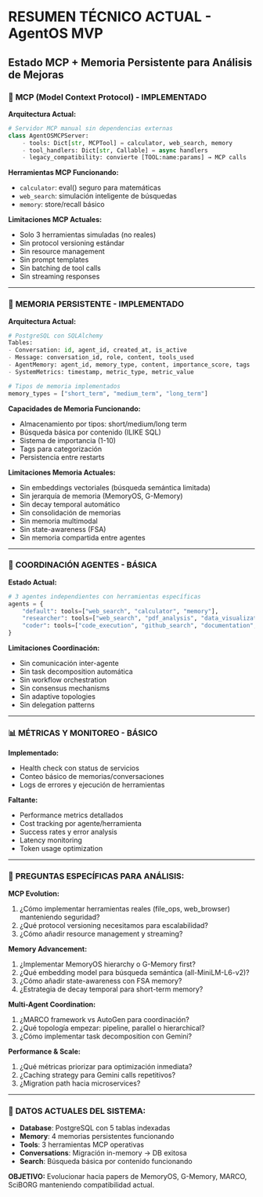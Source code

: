 # RESUMEN TÉCNICO ACTUAL - AgentOS MVP
## Estado MCP + Memoria Persistente para Análisis de Mejoras

### 🔧 **MCP (Model Context Protocol) - IMPLEMENTADO**

**Arquitectura Actual:**
```python
# Servidor MCP manual sin dependencias externas
class AgentOSMCPServer:
    - tools: Dict[str, MCPTool] = calculator, web_search, memory
    - tool_handlers: Dict[str, Callable] = async handlers
    - legacy_compatibility: convierte [TOOL:name:params] → MCP calls
```

**Herramientas MCP Funcionando:**
- `calculator`: eval() seguro para matemáticas
- `web_search`: simulación inteligente de búsquedas  
- `memory`: store/recall básico

**Limitaciones MCP Actuales:**
- Solo 3 herramientas simuladas (no reales)
- Sin protocol versioning estándar
- Sin resource management
- Sin prompt templates
- Sin batching de tool calls
- Sin streaming responses

---

### 🧠 **MEMORIA PERSISTENTE - IMPLEMENTADO**

**Arquitectura Actual:**
```python
# PostgreSQL con SQLAlchemy
Tables:
- Conversation: id, agent_id, created_at, is_active
- Message: conversation_id, role, content, tools_used
- AgentMemory: agent_id, memory_type, content, importance_score, tags
- SystemMetrics: timestamp, metric_type, metric_value

# Tipos de memoria implementados
memory_types = ["short_term", "medium_term", "long_term"]
```

**Capacidades de Memoria Funcionando:**
- Almacenamiento por tipos: short/medium/long term
- Búsqueda básica por contenido (ILIKE SQL)
- Sistema de importancia (1-10)
- Tags para categorización
- Persistencia entre restarts

**Limitaciones Memoria Actuales:**
- Sin embeddings vectoriales (búsqueda semántica limitada)
- Sin jerarquía de memoria (MemoryOS, G-Memory)
- Sin decay temporal automático
- Sin consolidación de memorias
- Sin memoria multimodal
- Sin state-awareness (FSA)
- Sin memoria compartida entre agentes

---

### 🤖 **COORDINACIÓN AGENTES - BÁSICA**

**Estado Actual:**
```python
# 3 agentes independientes con herramientas específicas
agents = {
    "default": tools=["web_search", "calculator", "memory"],
    "researcher": tools=["web_search", "pdf_analysis", "data_visualization", "memory"], 
    "coder": tools=["code_execution", "github_search", "documentation", "memory"]
}
```

**Limitaciones Coordinación:**
- Sin comunicación inter-agente
- Sin task decomposition automática
- Sin workflow orchestration
- Sin consensus mechanisms
- Sin adaptive topologies
- Sin delegation patterns

---

### 📊 **MÉTRICAS Y MONITOREO - BÁSICO**

**Implementado:**
- Health check con status de servicios
- Conteo básico de memorias/conversaciones
- Logs de errores y ejecución de herramientas

**Faltante:**
- Performance metrics detallados
- Cost tracking por agente/herramienta
- Success rates y error analysis
- Latency monitoring
- Token usage optimization

---

### 🎯 **PREGUNTAS ESPECÍFICAS PARA ANÁLISIS:**

**MCP Evolution:**
1. ¿Cómo implementar herramientas reales (file_ops, web_browser) manteniendo seguridad?
2. ¿Qué protocol versioning necesitamos para escalabilidad?
3. ¿Cómo añadir resource management y streaming?

**Memory Advancement:**
1. ¿Implementar MemoryOS hierarchy o G-Memory first?
2. ¿Qué embedding model para búsqueda semántica (all-MiniLM-L6-v2)?
3. ¿Cómo añadir state-awareness con FSA memory?
4. ¿Estrategia de decay temporal para short-term memory?

**Multi-Agent Coordination:**
1. ¿MARCO framework vs AutoGen para coordinación?
2. ¿Qué topología empezar: pipeline, parallel o hierarchical?
3. ¿Cómo implementar task decomposition con Gemini?

**Performance & Scale:**
1. ¿Qué métricas priorizar para optimización inmediata?
2. ¿Caching strategy para Gemini calls repetitivos?
3. ¿Migration path hacia microservices?

---

### 💾 **DATOS ACTUALES DEL SISTEMA:**
- **Database**: PostgreSQL con 5 tablas indexadas
- **Memory**: 4 memorias persistentes funcionando
- **Tools**: 3 herramientas MCP operativas
- **Conversations**: Migración in-memory → DB exitosa
- **Search**: Búsqueda básica por contenido funcionando

**OBJETIVO:** Evolucionar hacia papers de MemoryOS, G-Memory, MARCO, SciBORG manteniendo compatibilidad actual. 